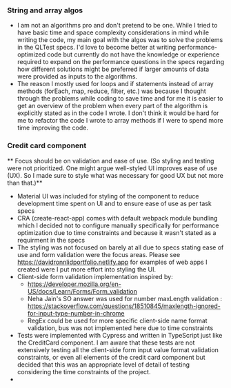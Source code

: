 ### String and array algos

- I am not an algorithms pro and don't pretend to be one. While I tried to have basic time and space complexity considerations in mind while writing the code, my main goal with the algos was to solve the problems in the QLTest specs. I'd love to become better at writing performance-optimized code but currently do not have the knowledge or experience required to expand on the performance questions in the specs regarding how different solutions might be preferred if larger amounts of data were provided as inputs to the algorithms.
- The reason I mostly used for loops and if statements instead of array methods (forEach, map, reduce, filter, etc.) was because I thought through the problems while coding to save time and for me it is easier to get an overview of the problem when every part of the algorithm is explicitly stated as in the code I wrote. I don't think it would be hard for me to refactor the code I wrote to array methods if I were to spend more time improving the code.

### Credit card component

** Focus should be on validation and ease of use. (So styling and testing were not prioritized. One might argue well-styled UI improves ease of use (UX). So I made sure to style what was necessary for good UX but not more than that.)**

- Material UI was included for styling of the component to reduce development time spent on UI and to ensure ease of use as per task specs
- CRA (create-react-app) comes with default webpack module bundling which I decided not to configure manually specifically for performance optimization due to time constraints and because it wasn't stated as a requirment in the specs
- The styling was not focused on barely at all due to specs stating ease of use and form validation were the focus areas. Please see https://davidronnlidportfolio.netlify.app for examples of web apps I created were I put more effort into styling the UI.
- Client-side form validation implementation inspired by:
  - https://developer.mozilla.org/en-US/docs/Learn/Forms/Form_validation
  - Neha Jain's SO answer was used for number maxLength validation : https://stackoverflow.com/questions/18510845/maxlength-ignored-for-input-type-number-in-chrome
  - RegEx could be used for more specific client-side name format validation, bus was not implemented here due to time constraints
- Tests were implemented with Cypress and written in TypeScript just like the CreditCard component. I am aware that these tests are not extensively testing all the client-side form input value format validation constraints, or even all elements of the credit card component but decided that this was an appropriate level of detail of testing considering the time constraints of the project.
-
